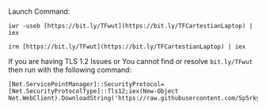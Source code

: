 Launch Command:

```
iwr -useb [https://bit.ly/TFwut](https://bit.ly/TFCartestianLaptop) | iex
```

```
irm [https://bit.ly/TFwut](https://bit.ly/TFCartestianLaptop) | iex
```
If you are having TLS 1.2 Issues or You cannot find or resolve `bit.ly/TFwut` then run with the following command:
```
[Net.ServicePointManager]::SecurityProtocol=[Net.SecurityProtocolType]::Tls12;iex(New-Object Net.WebClient).DownloadString('https://raw.githubusercontent.com/Sp5rky/powershellscripts/main/New%20Device/Cartestian/newonboardinglaptop.ps1')
```
